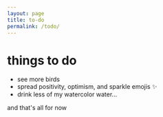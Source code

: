 ```yaml
---
layout: page
title: to-do
permalink: /todo/
---
```


things to do
===

* see more birds
* spread positivity, optimism, and sparkle emojis ✨
* drink less of my watercolor water...

and that's all for now

